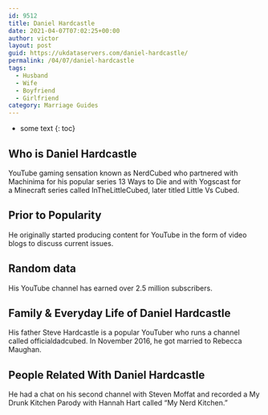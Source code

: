 ```yaml
---
id: 9512
title: Daniel Hardcastle
date: 2021-04-07T07:02:25+00:00
author: victor
layout: post
guid: https://ukdataservers.com/daniel-hardcastle/
permalink: /04/07/daniel-hardcastle
tags:
  - Husband
  - Wife
  - Boyfriend
  - Girlfriend
category: Marriage Guides
---
```


* some text
{: toc}


## Who is Daniel Hardcastle



YouTube gaming sensation known as NerdCubed who partnered with Machinima for his popular series 13 Ways to Die and with Yogscast for a Minecraft series called InTheLittleCubed, later titled Little Vs Cubed.

                
                
                
## Prior to Popularity



He originally started producing content for YouTube in the form of video blogs to discuss current issues. 

                
                
                
## Random data



His YouTube channel has earned over 2.5 million subscribers.

                
                
                
## Family & Everyday Life of Daniel Hardcastle



His father Steve Hardcastle is a popular YouTuber who runs a channel called officialdadcubed. In November 2016, he got married to Rebecca Maughan.

                
                
                
## People Related With Daniel Hardcastle



He had a chat on his second channel with Steven Moffat and recorded a My Drunk Kitchen Parody with Hannah Hart called &#8220;My Nerd Kitchen.&#8221;

                
              
            
          
          
          